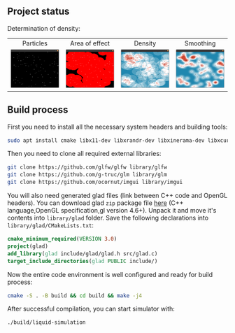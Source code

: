 ## Project status

Determination of density:

<table width="100%">
  <tr>
  <td width="25%" align="center">Particles</td>
  <td width="25%" align="center">Area of effect</td>
  <td width="25%" align="center">Density</td>
  <td width="25%" align="center">Smoothing</td>
  </tr>
  <tr>
  <td width="25%"><img src="/images/scr1.png?raw=true"/></td>
  <td width="25%"><img src="/images/scr2.png?raw=true"/></td>
  <td width="25%"><img src="/images/scr3.png?raw=true"/></td>
  <td width="25%"><img src="/images/scr4.png?raw=true"/></td>
  </tr>
</table>

## Build process

First you need to install all the necessary system headers and building tools:

```Bash
sudo apt install cmake libx11-dev libxrandr-dev libxinerama-dev libxcursor-dev libxi-dev libgl1-mesa-dev -y
```

Then you need to clone all required external libraries:

```Bash
git clone https://github.com/glfw/glfw library/glfw
git clone https://github.com/g-truc/glm library/glm
git clone https://github.com/ocornut/imgui library/imgui
```

You will also need generated glad files (link between C++ code and OpenGL headers). You can download glad `zip` package file [here](https://glad.dav1d.de/) (C++ language,OpenGL specification,gl version 4.6+). Unpack it and move it's contents into `library/glad` folder. Save the following declarations into `library/glad/CMakeLists.txt`:

```CMake
cmake_minimum_required(VERSION 3.0)
project(glad)
add_library(glad include/glad/glad.h src/glad.c)
target_include_directories(glad PUBLIC include/)
```

Now the entire code environment is well configured and ready for build process:

```Bash
cmake -S . -B build && cd build && make -j4
```

After successful compilation, you can start simulator with:

```Bash
./build/liquid-simulation
```